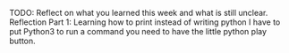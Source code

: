 TODO: Reflect on what you learned this week and what is still unclear.
Reflection Part 1: Learning how to print
instead of writing python I have to put Python3 
to run a command you need to have the little python play button. 
